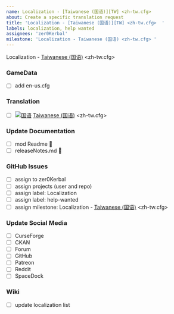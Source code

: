 ```yaml
---
name: Localization - [Taiwanese (国语)][TW] <zh-tw.cfg>  
about: Create a specific translation request
title: 'Localization - [Taiwanese (国语)][TW] <zh-tw.cfg>  '
labels: localization, help wanted
assignees: 'zer0Kerbal'
milestone: 'Localization - Taiwanese (国语) <zh-tw.cfg> '
---
```


Localization - [Taiwanese (国语)][TW] <zh-tw.cfg> 

### GameData

- [ ] add en-us.cfg  

### Translation

- [ ] [![国语][TW]][TW] [Taiwanese (国语)][TW] <zh-tw.cfg>

[TW]: https://raw.githubusercontent.com/zer0Kerbal/zer0Kerbal/zed'K/Localization/img/Taiwanese-flag-sm.png "国语"

### Update Documentation

- [ ]  mod Readme 🔢 
- [ ]  releaseNotes.md 🧾 

### GitHub Issues

- [ ] assign to zer0Kerbal
- [ ] assign projects (user and repo)
- [ ] assign label: Localization
- [ ] assign label: help-wanted
- [ ] assign milestone: Localization - [Taiwanese (国语)][TW] <zh-tw.cfg>

### Update Social Media

- [ ] CurseForge
- [ ] CKAN
- [ ] Forum
- [ ] GitHub
- [ ] Patreon
- [ ] Reddit
- [ ] SpaceDock

### Wiki

- [ ] update localization list 
  
<!-- Localization -->
[URL:lclztn]: https://github.com/zer0Kerbal/lclztn/blob/master/readme.md "Localization" 
[URL:qs]: https://github.com/zer0Kerbal/lclztn/blob/master/quickstart.md "Quick Start" 